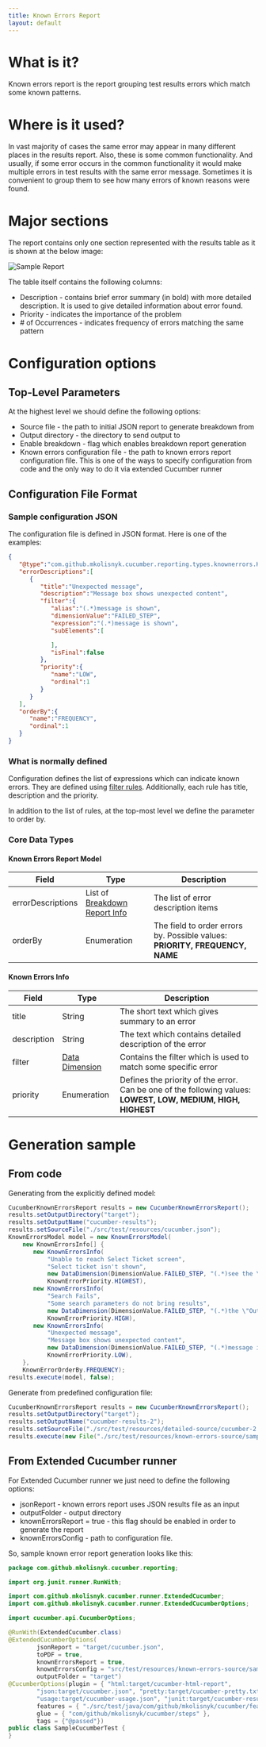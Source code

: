 ```yaml
---
title: Known Errors Report
layout: default
---
```


# What is it?

Known errors report is the report grouping test results errors which match some known patterns.

# Where is it used?

In vast majority of cases the same error may appear in many different places in the results report. Also, these is some common functionality. And usually, if some error occurs in the common functionality it would make multiple errors in test results with the same error message. Sometimes it is convenient to group them to see how many errors of known reasons were found.

# Major sections

The report contains only one section represented with the results table as it is shown at the below image:

![Sample Report](/cucumber-reports/images/known-errors/sample-report.png)

The table itself contains the following columns:

* Description - contains brief error summary (in bold) with more detailed description. It is used to give detailed information about error found.
* Priority - indicates the importance of the problem
* \# of Occurrences - indicates frequency of errors matching the same pattern

# Configuration options

## Top-Level Parameters

At the highest level we should define the following options:

* Source file - the path to initial JSON report to generate breakdown from
* Output directory - the directory to send output to
* Enable breakdown - flag which enables breakdown report generation
* Known errors configuration file - the path to known errors report configuration file. This is one of the ways to specify configuration from code and the only way to do it via extended Cucumber runner

## Configuration File Format

### Sample configuration JSON

The configuration file is defined in JSON format. Here is one of the examples:

```json
{  
   "@type":"com.github.mkolisnyk.cucumber.reporting.types.knownerrors.KnownErrorsModel",
   "errorDescriptions":[  
      {  
         "title":"Unexpected message",
         "description":"Message box shows unexpected content",
         "filter":{  
            "alias":"(.*)message is shown",
            "dimensionValue":"FAILED_STEP",
            "expression":"(.*)message is shown",
            "subElements":[  

            ],
            "isFinal":false
         },
         "priority":{  
            "name":"LOW",
            "ordinal":1
         }
      }
   ],
   "orderBy":{  
      "name":"FREQUENCY",
      "ordinal":1
   }
}
```

### What is normally defined

Configuration defines the list of expressions which can indicate known errors. They are defined using [filter rules](/cucumber-reports/filter-rules). Additionally, each rule has title, description and the priority. 

In addition to the list of rules, at the top-most level we define the parameter to order by.

### Core Data Types

#### Known Errors Report Model

| Field | Type | Description |
| ----- | ---- | ----------- |
| errorDescriptions | List of [Breakdown Report Info](#known-errors-info) | The list of error description items |
| orderBy | Enumeration | The field to order errors by. Possible values: **PRIORITY, FREQUENCY, NAME** |

#### Known Errors Info

| Field | Type | Description |
| ----- | ---- | ----------- |
| title | String | The short text which gives summary to an error |
| description | String | The text which contains detailed description of the error |
| filter | [Data Dimension](/cucumber-reports/breakdown-report#data-dimension) | Contains the filter which is used to match some specific error |
| priority | Enumeration | Defines the priority of the error. Can be one of the following values: **LOWEST, LOW, MEDIUM, HIGH, HIGHEST** |

# Generation sample

## From code

Generating from the explicitly defined model:

```java
CucumberKnownErrorsReport results = new CucumberKnownErrorsReport();
results.setOutputDirectory("target");
results.setOutputName("cucumber-results");
results.setSourceFile("./src/test/resources/cucumber.json");
KnownErrorsModel model = new KnownErrorsModel(
    new KnownErrorsInfo[] {
       new KnownErrorsInfo(
           "Unable to reach Select Ticket screen",
           "Select ticket isn't shown",
           new DataDimension(DimensionValue.FAILED_STEP, "(.*)see the \"Select Ticket\" screen"),
           KnownErrorPriority.HIGHEST),
       new KnownErrorsInfo(
           "Search Fails",
           "Some search parameters do not bring results",
           new DataDimension(DimensionValue.FAILED_STEP, "(.*)the \"Out Search Results\" screen"),
           KnownErrorPriority.HIGH),
       new KnownErrorsInfo(
           "Unexpected message",
           "Message box shows unexpected content",
           new DataDimension(DimensionValue.FAILED_STEP, "(.*)message is shown"),
           KnownErrorPriority.LOW),
    },
    KnownErrorOrderBy.FREQUENCY);
results.execute(model, false);
```

Generate from predefined configuration file:

```java
CucumberKnownErrorsReport results = new CucumberKnownErrorsReport();
results.setOutputDirectory("target");
results.setOutputName("cucumber-results-2");
results.setSourceFile("./src/test/resources/detailed-source/cucumber-2.json");
results.execute(new File("./src/test/resources/known-errors-source/sample_model.json"), false);
```

## From Extended Cucumber runner

For Extended Cucumber runner we just need to define the following options:

* jsonReport - known errors report uses JSON results file as an input
* outputFolder - output directory
* knownErrorsReport = true - this flag should be enabled in order to generate the report
* knownErrorsConfig - path to configuration file. 

So, sample known error report generation looks like this:

```java
package com.github.mkolisnyk.cucumber.reporting;

import org.junit.runner.RunWith;

import com.github.mkolisnyk.cucumber.runner.ExtendedCucumber;
import com.github.mkolisnyk.cucumber.runner.ExtendedCucumberOptions;

import cucumber.api.CucumberOptions;

@RunWith(ExtendedCucumber.class)
@ExtendedCucumberOptions(
		jsonReport = "target/cucumber.json",
        toPDF = true,
        knownErrorsReport = true,
        knownErrorsConfig = "src/test/resources/known-errors-source/sample_model.json",
        outputFolder = "target")
@CucumberOptions(plugin = { "html:target/cucumber-html-report",
        "json:target/cucumber.json", "pretty:target/cucumber-pretty.txt",
        "usage:target/cucumber-usage.json", "junit:target/cucumber-results.xml" },
        features = { "./src/test/java/com/github/mkolisnyk/cucumber/features" },
        glue = { "com/github/mkolisnyk/cucumber/steps" },
        tags = {"@passed"})
public class SampleCucumberTest {
}
```